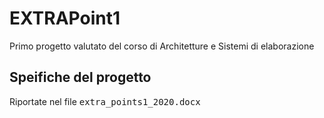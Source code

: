 # EXTRAPoint1
Primo progetto valutato del corso di Architetture e Sistemi di elaborazione

## Speifiche del progetto
Riportate nel file <tt>extra_points1_2020.docx</tt>
